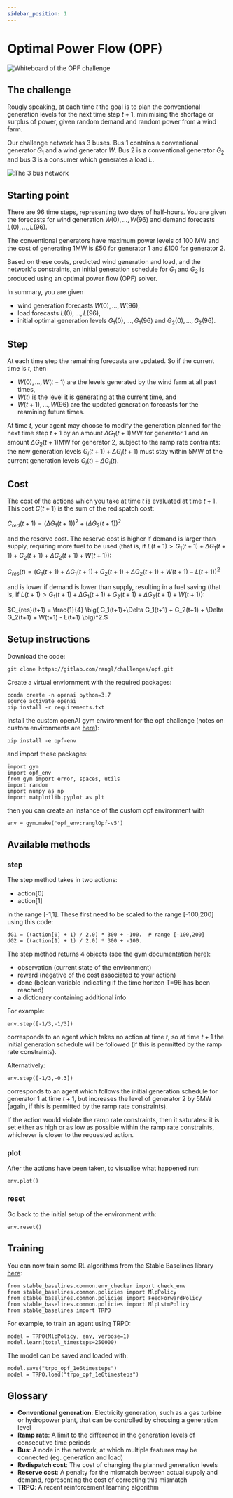 ```yaml
---
sidebar_position: 1
---
```


# Optimal Power Flow (OPF)


![Whiteboard of the OPF challenge](/img/OPF-challenge.jpg)

## The challenge

Rougly speaking, at each time $t$ the goal is to plan the conventional generation levels for the next time step $t+1$, minimising the shortage or surplus of power, given random demand and random power from a wind farm.

Our challenge network has 3 buses. Bus 1 contains a conventional generator $G_1$ and a wind generator $W$. Bus 2 is a conventional generator $G_2$ and bus 3 is a consumer which generates a load $L$. 

![The 3 bus network](/img/3buses.jpg) 


## Starting point

There are 96 time steps, representing two days of half-hours. You are given the forecasts for wind generation $W(0),\ldots ,W(96)$ and demand forecasts $L(0),\ldots ,L(96)$. 

The conventional generators have maximum power levels of 100 MW and the cost of generating 1MW is £50 for generator 1 and £100 for generator 2. 

Based on these costs, predicted wind generation and load, and the network's constraints, an initial generation schedule for $G_1$ and $G_2$ is produced using an optimal power flow (OPF) solver.

In summary, you are given 
- wind generation forecasts $W(0),\ldots ,W(96)$,
- load forecasts $L(0),\ldots ,L(96)$,
- initial optimal generation levels $G_1(0),\ldots ,G_1(96)$ and $G_2(0),\ldots ,G_2(96)$.


## Step

At each time step the remaining forecasts are updated. So if the current time is $t$, then 
* $W(0),\ldots, W(t-1)$ are the levels generated by the wind farm at all past times, 
* $W(t)$ is the level it is generating at the current time, and 
* $W(t+1),\ldots, W(96)$ are the updated generation forecasts for the reamining future times.

At time $t$, your agent may choose to modify the generation planned for the next time step $t+1$ by an amount $\Delta G_1(t+1)$MW for generator 1 and an amount $\Delta G_2(t+1)$MW for generator 2, subject to the ramp rate contraints: the new generation levels $G_i(t+1)+\Delta G_i(t+1)$ must stay within 5MW of the current generation levels $G_i(t)+\Delta G_i(t)$.

## Cost 

The cost of the actions which you take at time $t$ is evaluated at time $t+1$. 
This cost $C(t+1)$ is the sum of the redispatch cost:

$C_{red}(t+1) = (\Delta G_1(t+1))^2 + (\Delta G_2(t+1))^2$

and the reserve cost. The reserve cost is higher if demand is larger than supply, requiring more fuel to be used (that is, if  $L(t+1) > G_1(t+1)+\Delta G_1(t+1) + G_2(t+1) + \Delta G_2(t+1) + W(t+1)$):

$C_{res}(t) = \big( G_1(t+1)+\Delta G_1(t+1) + G_2(t+1) + \Delta G_2(t+1) + W(t+1) - L(t+1) \big)^2$

and is lower if demand is lower than supply, resulting in a fuel saving (that is, if  $L(t+1) > G_1(t+1)+\Delta G_1(t+1) + G_2(t+1) + \Delta G_2(t+1) + W(t+1)$):

$C_{res}(t+1) = \frac{1}{4} \big( G_1(t+1)+\Delta G_1(t+1) + G_2(t+1) + \Delta G_2(t+1) + W(t+1) - L(t+1) \big)^2.$

## Setup instructions

Download the code: 

```shell
git clone https://gitlab.com/rangl/challenges/opf.git
```

Create a virtual enviornment with the required packages:

```
conda create -n openai python=3.7
source activate openai
pip install -r requirements.txt
```

Install the custom openAI gym environment for the opf challenge (notes on custom environments are [here](https://github.com/openai/gym/blob/master/docs/creating-environments.md)):

```
pip install -e opf-env
```

and import these packages:

```
import gym
import opf_env
from gym import error, spaces, utils
import random
import numpy as np
import matplotlib.pyplot as plt
```

then you can create an instance of the custom opf environment with 

```
env = gym.make('opf_env:ranglOpf-v5')
```

## Available methods

### step

The step method takes in two actions:
* action[0]
* action[1] 

in the range [-1,1]. These first need to be scaled to the range [-100,200] using this code:

```
dG1 = ((action[0] + 1) / 2.0) * 300 + -100.  # range [-100,200]
dG2 = ((action[1] + 1) / 2.0) * 300 + -100.
```

The step method returns 4 objects (see the gym documentation [here](https://gym.openai.com/docs/)):
* observation (current state of the environment)
* reward (negative of the cost associated to your action)
* done (bolean variable indicating if the time horizon T=96 has been reached)
* a dictionary containing additional info 

For example:
```
env.step([-1/3,-1/3])
```
corresponds to an agent which takes no action at time $t$, so at time $t+1$ the initial generation schedule will be followed (if this is permitted by the ramp rate constraints). 

Alternatively:
```
env.step([-1/3,-0.3])
``` 
corresponds to an agent which follows the initial generation schedule for generator 1 at time $t+1$, but increases the level of generator 2 by 5MW (again, if this is permitted by the ramp rate constraints).

If the action would violate the ramp rate constraints, then it saturates: it is set either as high or as low as possible within the ramp rate constraints, whichever is closer to the requested action.

### plot

After the actions have been taken, to visualise what happened run:

```
env.plot()
```

### reset

Go back to the initial setup of the environment with:
```
env.reset()
```

## Training

You can now train some RL algorithms from the Stable Baselines library [here](https://stable-baselines.readthedocs.io/en/master/):

```
from stable_baselines.common.env_checker import check_env
from stable_baselines.common.policies import MlpPolicy
from stable_baselines.common.policies import FeedForwardPolicy
from stable_baselines.common.policies import MlpLstmPolicy
from stable_baselines import TRPO
```

For example, to train an agent using TRPO:

```
model = TRPO(MlpPolicy, env, verbose=1)
model.learn(total_timesteps=250000)
```

The model can be saved and loaded with:
```
model.save("trpo_opf_1e6timesteps")
model = TRPO.load("trpo_opf_1e6timesteps")
```



<!--- Glossary comes at the bottom of the page --->
## Glossary 

* **Conventional generation**: Electricity generation, such as a gas turbine or hydropower plant, that can be controlled by choosing a generation level
* **Ramp rate**: A limit to the difference in the generation levels of consecutive time periods
* **Bus**: A node in the network, at which multiple features may be connected (eg. generation and load)
* **Redispatch cost**: The cost of changing the planned generation levels
* **Reserve cost**: A penalty for the mismatch between actual supply and demand, representing the cost of correcting this mismatch
* **TRPO**: A recent reinforcement learning algorithm




